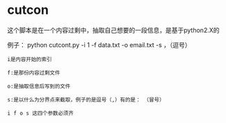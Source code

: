 # cutcon


这个脚本是在一个内容过剩中，抽取自己想要的一段信息，是基于python2.X的

例子： python cutcont.py -i 1 -f data.txt -o email.txt -s ，（逗号）

    i是内容开始的索引

    f:是那份内容过剩文件
   
    o:是抽取信息后写到的文件

    s:是以什么为分界点来截取，例子的是逗号（,）有的是： （冒号）

    i f o s 这四个参数必须齐
